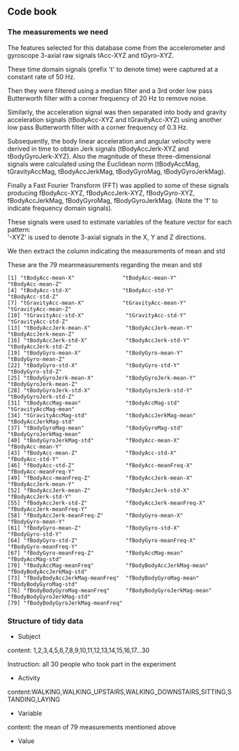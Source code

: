 ## Code book 

### The measurements we need
The features selected for this database come from the accelerometer and 
gyroscope  3-axial raw signals tAcc-XYZ and tGyro-XYZ. 

These time domain signals (prefix 't' to denote time) were captured at a 
constant rate of 50 Hz. 

Then they were filtered using a median filter and a 3rd order low pass 
Butterworth filter with a corner frequency of 20 Hz to remove noise. 

Similarly, the acceleration signal was then separated into body and gravity 
acceleration signals (tBodyAcc-XYZ and tGravityAcc-XYZ) using another low pass 
Butterworth filter with a corner frequency of 0.3 Hz. 

Subsequently, the body linear acceleration and angular velocity were derived in 
time to obtain Jerk signals (tBodyAccJerk-XYZ and tBodyGyroJerk-XYZ). 
Also the magnitude of these three-dimensional signals were calculated using the 
Euclidean norm (tBodyAccMag, tGravityAccMag, tBodyAccJerkMag, tBodyGyroMag, tBodyGyroJerkMag). 

Finally a Fast Fourier Transform (FFT) was applied to some of these signals 
producing fBodyAcc-XYZ, fBodyAccJerk-XYZ, fBodyGyro-XYZ, fBodyAccJerkMag, 
fBodyGyroMag, fBodyGyroJerkMag. (Note the 'f' to indicate frequency domain signals). 

These signals were used to estimate variables of the feature vector for each pattern:  
'-XYZ' is used to denote 3-axial signals in the X, Y and Z directions.

We then extract the column indicating the measurements of mean and std

These are the 79 meanmeasurements regarding the mean and std
```
[1] "tBodyAcc-mean-X"               "tBodyAcc-mean-Y"               "tBodyAcc-mean-Z"              
[4] "tBodyAcc-std-X"                "tBodyAcc-std-Y"                "tBodyAcc-std-Z"               
[7] "tGravityAcc-mean-X"            "tGravityAcc-mean-Y"            "tGravityAcc-mean-Z"           
[10] "tGravityAcc-std-X"             "tGravityAcc-std-Y"             "tGravityAcc-std-Z"            
[13] "tBodyAccJerk-mean-X"           "tBodyAccJerk-mean-Y"           "tBodyAccJerk-mean-Z"          
[16] "tBodyAccJerk-std-X"            "tBodyAccJerk-std-Y"            "tBodyAccJerk-std-Z"           
[19] "tBodyGyro-mean-X"              "tBodyGyro-mean-Y"              "tBodyGyro-mean-Z"             
[22] "tBodyGyro-std-X"               "tBodyGyro-std-Y"               "tBodyGyro-std-Z"              
[25] "tBodyGyroJerk-mean-X"          "tBodyGyroJerk-mean-Y"          "tBodyGyroJerk-mean-Z"         
[28] "tBodyGyroJerk-std-X"           "tBodyGyroJerk-std-Y"           "tBodyGyroJerk-std-Z"          
[31] "tBodyAccMag-mean"              "tBodyAccMag-std"               "tGravityAccMag-mean"          
[34] "tGravityAccMag-std"            "tBodyAccJerkMag-mean"          "tBodyAccJerkMag-std"          
[37] "tBodyGyroMag-mean"             "tBodyGyroMag-std"              "tBodyGyroJerkMag-mean"        
[40] "tBodyGyroJerkMag-std"          "fBodyAcc-mean-X"               "fBodyAcc-mean-Y"              
[43] "fBodyAcc-mean-Z"               "fBodyAcc-std-X"                "fBodyAcc-std-Y"               
[46] "fBodyAcc-std-Z"                "fBodyAcc-meanFreq-X"           "fBodyAcc-meanFreq-Y"          
[49] "fBodyAcc-meanFreq-Z"           "fBodyAccJerk-mean-X"           "fBodyAccJerk-mean-Y"          
[52] "fBodyAccJerk-mean-Z"           "fBodyAccJerk-std-X"            "fBodyAccJerk-std-Y"           
[55] "fBodyAccJerk-std-Z"            "fBodyAccJerk-meanFreq-X"       "fBodyAccJerk-meanFreq-Y"      
[58] "fBodyAccJerk-meanFreq-Z"       "fBodyGyro-mean-X"              "fBodyGyro-mean-Y"             
[61] "fBodyGyro-mean-Z"              "fBodyGyro-std-X"               "fBodyGyro-std-Y"              
[64] "fBodyGyro-std-Z"               "fBodyGyro-meanFreq-X"          "fBodyGyro-meanFreq-Y"         
[67] "fBodyGyro-meanFreq-Z"          "fBodyAccMag-mean"              "fBodyAccMag-std"              
[70] "fBodyAccMag-meanFreq"          "fBodyBodyAccJerkMag-mean"      "fBodyBodyAccJerkMag-std"      
[73] "fBodyBodyAccJerkMag-meanFreq"  "fBodyBodyGyroMag-mean"         "fBodyBodyGyroMag-std"         
[76] "fBodyBodyGyroMag-meanFreq"     "fBodyBodyGyroJerkMag-mean"     "fBodyBodyGyroJerkMag-std"     
[79] "fBodyBodyGyroJerkMag-meanFreq"
```

### Structure of tidy data

* Subject

content: 1,2,3,4,5,6,7,8,9,10,11,12,13,14,15,16,17...30

Instruction: all 30 people who took part in the experiment

* Activity

content:WALKING,WALKING_UPSTAIRS,WALKING_DOWNSTAIRS,SITTING,STANDING,LAYING

* Variable

content: the mean of 79 measurements mentioned above

* Value


